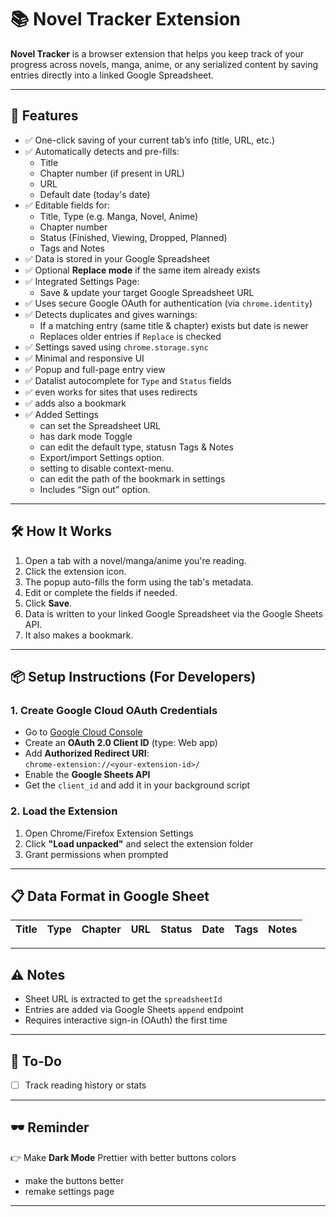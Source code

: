 # 📚 Novel Tracker Extension

**Novel Tracker** is a browser extension that helps you keep track of your progress across novels, manga, anime, or any serialized content by saving entries directly into a linked Google Spreadsheet.

---

## 🚀 Features

- ✅ One-click saving of your current tab’s info (title, URL, etc.)
- ✅ Automatically detects and pre-fills:
  - Title
  - Chapter number (if present in URL)
  - URL
  - Default date (today's date)
- ✅ Editable fields for:
  - Title, Type (e.g. Manga, Novel, Anime)
  - Chapter number
  - Status (Finished, Viewing, Dropped, Planned)
  - Tags and Notes
- ✅ Data is stored in your Google Spreadsheet
- ✅ Optional **Replace mode** if the same item already exists
- ✅ Integrated Settings Page:
  - Save & update your target Google Spreadsheet URL
- ✅ Uses secure Google OAuth for authentication (via `chrome.identity`)
- ✅ Detects duplicates and gives warnings:
  - If a matching entry (same title & chapter) exists but date is newer
  - Replaces older entries if `Replace` is checked
- ✅ Settings saved using `chrome.storage.sync`
- ✅ Minimal and responsive UI
- ✅ Popup and full-page entry view
- ✅ Datalist autocomplete for `Type` and `Status` fields
- ✅ even works for sites that uses redirects
- ✅ adds also a bookmark
- ✅ Added Settings
  - can set the Spreadsheet URL
  - has dark mode Toggle
  - can edit the default type, statusn Tags & Notes
  - Export/import Settings option.
  - setting to disable context-menu.
  - can edit the path of the bookmark in settings
  - Includes “Sign out” option.
---

## 🛠️ How It Works

1. Open a tab with a novel/manga/anime you're reading.
2. Click the extension icon.
3. The popup auto-fills the form using the tab's metadata.
4. Edit or complete the fields if needed.
5. Click **Save**.
6. Data is written to your linked Google Spreadsheet via the Google Sheets API.
7. It also makes a bookmark.

---

## 📦 Setup Instructions (For Developers)

### 1. Create Google Cloud OAuth Credentials

- Go to [Google Cloud Console](https://console.cloud.google.com/apis/credentials)
- Create an **OAuth 2.0 Client ID** (type: Web app)
- Add **Authorized Redirect URI**:  
  `chrome-extension://<your-extension-id>/`
- Enable the **Google Sheets API**
- Get the `client_id` and add it in your background script

### 2. Load the Extension

1. Open Chrome/Firefox Extension Settings
2. Click **"Load unpacked"** and select the extension folder
3. Grant permissions when prompted

---

## 📋 Data Format in Google Sheet

| Title | Type | Chapter | URL | Status | Date | Tags | Notes |
|-------|------|---------|-----|--------|------|------|-------|

---

## ⚠️ Notes

- Sheet URL is extracted to get the `spreadsheetId`
- Entries are added via Google Sheets `append` endpoint
- Requires interactive sign-in (OAuth) the first time

---

## 🧪 To-Do

- [ ] Track reading history or stats

---

## 🕶️ Reminder

👉 Make **Dark Mode** Prettier with better buttons colors
- make the buttons better
- remake settings page
---
